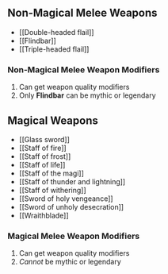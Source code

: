 ## Non-Magical Melee Weapons
- [[Double-headed flail]]
- [[Flindbar]]
- [[Triple-headed flail]]

### Non-Magical Melee Weapon Modifiers

1. Can get weapon quality modifiers
2. Only **Flindbar** can be mythic or legendary

## Magical Weapons
- [[Glass sword]]
- [[Staff of fire]]
- [[Staff of frost]]
- [[Staff of life]]
- [[Staff of the magi]]
- [[Staff of thunder and lightning]]
- [[Staff of withering]]
- [[Sword of holy vengeance]]
- [[Sword of unholy desecration]]
- [[Wraithblade]]

### Magical Melee Weapon Modifiers

1. Can get weapon quality modifiers
2. *Cannot* be mythic or legendary
